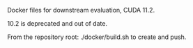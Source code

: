 Docker files for downstream evaluation, CUDA 11.2.

10.2 is deprecated and out of date.

From the repository root:
./docker/build.sh to create and push.
